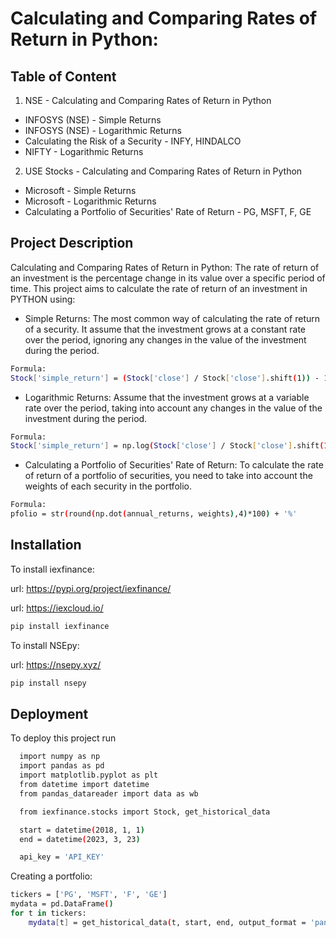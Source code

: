 
# Calculating and Comparing Rates of Return in Python:





## Table of Content


1. NSE - Calculating and Comparing Rates of Return in Python
  - INFOSYS (NSE) - Simple Returns
  - INFOSYS (NSE) - Logarithmic Returns
  - Calculating the Risk of a Security - INFY, HINDALCO
  - NIFTY - Logarithmic Returns

2. USE Stocks - Calculating and Comparing Rates of Return in Python
  - Microsoft - Simple Returns
  - Microsoft - Logarithmic Returns
  - Calculating a Portfolio of Securities' Rate of Return - PG, MSFT, F, GE

## Project Description

Calculating and Comparing Rates of Return in Python:
The rate of return of an investment is the percentage change in its value over a specific period of time. This project aims to calculate the rate of return of an investment in PYTHON using:
 - Simple Returns: The most common way of calculating the rate of return of a security. It assume that the investment grows at a constant rate over the period, ignoring any changes in the value of the investment during the period.

```bash
Formula:
Stock['simple_return'] = (Stock['close'] / Stock['close'].shift(1)) - 1
```

 - Logarithmic Returns: Assume that the investment grows at a variable rate over the period, taking into account any changes in the value of the investment during the period.

 ```bash
Formula:
Stock['simple_return'] = np.log(Stock['close'] / Stock['close'].shift(1))
```

 - Calculating a Portfolio of Securities' Rate of Return: To calculate the rate of return of a portfolio of securities, you need to take into account the weights of each security in the portfolio.

  ```bash
Formula:
pfolio = str(round(np.dot(annual_returns, weights),4)*100) + '%'
```

## Installation

To install iexfinance:

url: <https://pypi.org/project/iexfinance/>

url: <https://iexcloud.io/>
```bash
pip install iexfinance
```
To install NSEpy:

url: <https://nsepy.xyz/>
```bash
pip install nsepy
```

## Deployment

To deploy this project run

```bash
  import numpy as np
  import pandas as pd
  import matplotlib.pyplot as plt
  from datetime import datetime
  from pandas_datareader import data as wb
```

```bash
  from iexfinance.stocks import Stock, get_historical_data

  start = datetime(2018, 1, 1)
  end = datetime(2023, 3, 23)

  api_key = 'API_KEY'
```

Creating a portfolio:
```bash
tickers = ['PG', 'MSFT', 'F', 'GE']
mydata = pd.DataFrame()
for t in tickers:
    mydata[t] = get_historical_data(t, start, end, output_format = 'pandas', token=api_key)['close']
```

